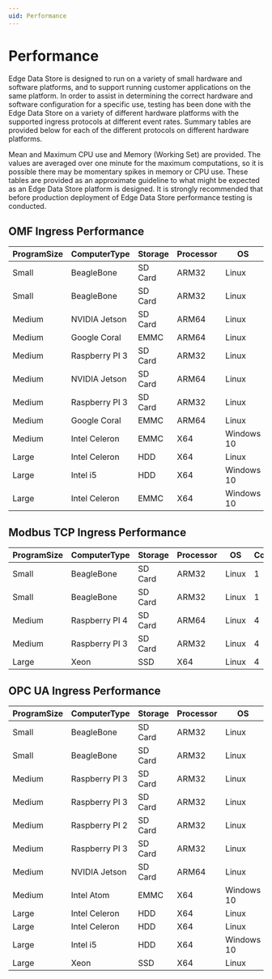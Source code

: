 ```yaml
---
uid: Performance
---
```


# Performance

Edge Data Store is designed to run on a variety of small hardware and software platforms, and to support running customer applications on the same platform. In order to assist in determining the
correct hardware and software configuration for a specific use, testing has been done with the Edge Data Store on a variety of different hardware platforms with the supported ingress protocols at different event rates. Summary tables are provided below for each of the different
protocols on different hardware platforms. 

Mean and Maximum CPU use and Memory (Working Set) are provided. The values are averaged over one minute for the maximum computations, so it is possible there may be momentary spikes in memory or CPU use. These tables are provided as an approximate guideline to what might be expected as an Edge Data Store platform is designed. It is strongly recommended that before production deployment of Edge Data Store performance testing is conducted.

## OMF Ingress Performance

|ProgramSize|ComputerType|Storage|Processor|OS|Cores|TestType|EventsPerSecond|StreamCount|MeanWorkingSetMB|MaxWorkingSetMB|MeanCPU%|MaxCPU%|
|--|--|--|--|--|--|--|--|--|--|--|--|--|
|Small|BeagleBone|SD Card|ARM32|Linux|1|omf|2|36|109|122|7|91|
|Small|BeagleBone|SD Card|ARM32|Linux|1|omf|6|56|110|124|13|92|
|Medium|NVIDIA Jetson|SD Card|ARM64|Linux|2|omf|21|506|148|153|5|7|
|Medium|Google Coral|EMMC|ARM64|Linux|4|omf|8|16|150|170|7|11|
|Medium|Raspberry PI 3|SD Card|ARM32|Linux|4|omf|101|106|128|151|16|19|
|Medium|NVIDIA Jetson|SD Card|ARM64|Linux|2|omf|469|506|237|291|28|32|
|Medium|Raspberry PI 3|SD Card|ARM32|Linux|4|omf|301|306|156|202|39|43|
|Medium|Google Coral|EMMC|ARM64|Linux|4|omf|214|26|139|153|26|28|
|Medium|Intel Celeron|EMMC|X64|Windows 10|4|omf|243|256|155|190|7|9|
|Large|Intel Celeron|HDD|X64|Linux|2|omf|1627|3006|630|912|79|86|
|Large|Intel i5|HDD|X64|Windows 10|4|omf|1002|1006|353|404|7|7|
|Large|Intel Celeron|EMMC|X64|Windows 10|4|omf|1919|3006|717|858|58|69|

## Modbus TCP Ingress Performance

|ProgramSize|ComputerType|Storage|Processor|OS|Cores|TestType|EventsPerSecond|StreamCount|MeanWorkingSetMB|MaxWorkingSetMB|MeanCPU%|MaxCPU%|
|--|--|--|--|--|--|--|--|--|--|--|--|--|
|Small|BeagleBone|SD Card|ARM32|Linux|1|modbus|1|15|112|118|20|62|
|Small|BeagleBone|SD Card|ARM32|Linux|1|modbus|8|35|112|126|65|83|
|Medium|Raspberry PI 4|SD Card|ARM64|Linux|4|modbus|38|105|181|201|4|9|
|Medium|Raspberry PI 3|SD Card|ARM32|Linux|4|modbus|255|305|156|205|22|28|
|Large|Xeon|SSD|X64|Linux|4|modbus|2953|3005|725|943|15|31|

## OPC UA Ingress Performance

|ProgramSize|ComputerType|Storage|Processor|OS|Cores|TestType|EventsPerSecond|StreamCount|MeanWorkingSetMB|MaxWorkingSetMB|MeanCPU%|MaxCPU%|
|--|--|--|--|--|--|--|--|--|--|--|--|--|
|Small|BeagleBone|SD Card|ARM32|Linux|1|opcua|52|53|130|146|77|95|
|Small|BeagleBone|SD Card|ARM32|Linux|1|opcua|52|53|131|152|78|94|
|Medium|Raspberry PI 3|SD Card|ARM32|Linux|4|opcua|297|303|170|220|19|21|
|Medium|Raspberry PI 3|SD Card|ARM32|Linux|4|opcua|297|303|170|217|21|23|
|Medium|Raspberry PI 2|SD Card|ARM32|Linux|4|opcua|198|203|161|197|29|33|
|Medium|Raspberry PI 3|SD Card|ARM32|Linux|4|opcua|497|503|166|257|24|26|
|Medium|NVIDIA Jetson|SD Card|ARM64|Linux|4|opcua|498|503|276|346|13|26|
|Medium|Intel Atom|EMMC|X64|Windows 10|4|opcua|498|503|103|157|11|12|
|Large|Intel Celeron|HDD|X64|Linux|2|opcua|9|13|172|178|13|15|
|Large|Intel Celeron|HDD|X64|Linux|2|opcua|89|103|190|213|14|16|
|Large|Intel i5|HDD|X64|Windows 10|4|opcua|8|13|116|148|1|2|
|Large|Xeon|SSD|X64|Linux|4|opcua|2991|3003|754|1046|17|34|
